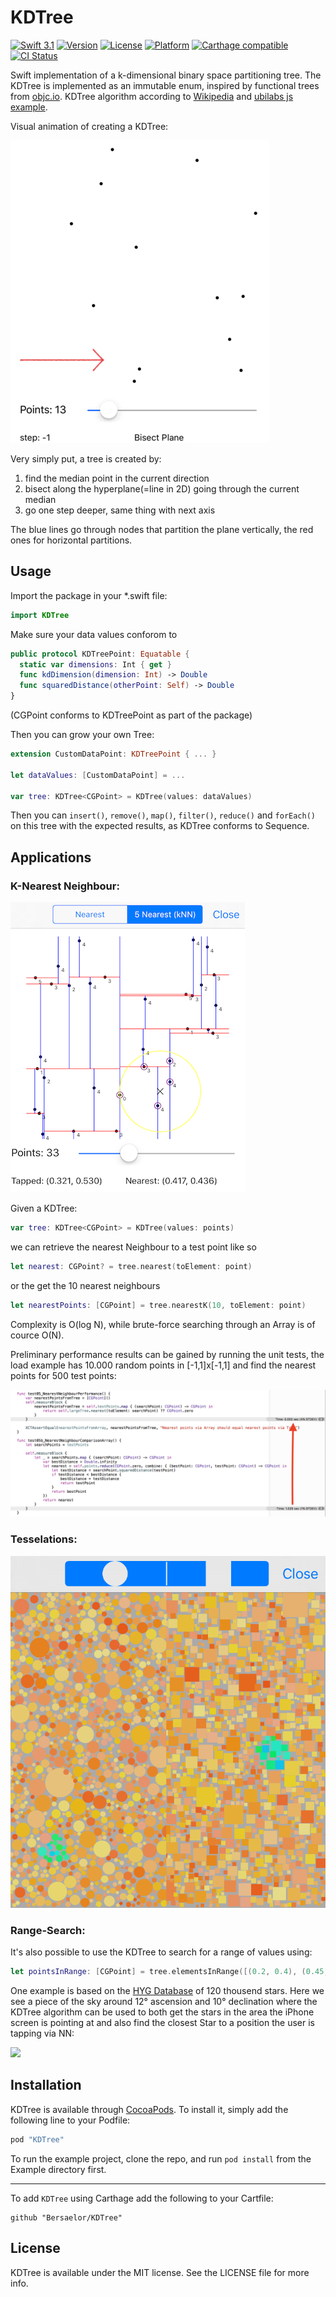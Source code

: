 # KDTree

[![Swift 3.1](https://img.shields.io/badge/Swift-3.1-orange.svg?style=flat)](https://swift.org/)
[![Version](https://img.shields.io/cocoapods/v/KDTree.svg?style=flat)](http://cocoapods.org/pods/KDTree)
[![License](https://img.shields.io/cocoapods/l/KDTree.svg?style=flat)](http://cocoapods.org/pods/KDTree)
[![Platform](https://img.shields.io/cocoapods/p/KDTree.svg?style=flat)](http://cocoapods.org/pods/KDTree)
[![Carthage compatible](https://img.shields.io/badge/Carthage-compatible-4BC51D.svg?style=flat)](https://github.com/Carthage/Carthage)
[![CI Status](http://img.shields.io/travis/Bersaelor/KDTree.svg?style=flat)](https://travis-ci.org/Bersaelor/KDTree)

Swift implementation of a k-dimensional binary space partitioning tree.
The KDTree is implemented as an immutable enum, inspired by functional trees from [objc.io](https://www.objc.io/books/functional-swift/).
KDTree algorithm according to [Wikipedia](https://en.wikipedia.org/wiki/K-d_tree) and [ubilabs js example](https://github.com/ubilabs/kd-tree-javascript).

Visual animation of creating a KDTree:

![Example Illustration](/Screenshots/tree_generation.gif?raw=true)

Very simply put, a tree is created by:
1. find the median point in the current direction
2. bisect along the hyperplane(=line in 2D) going through the current median
3. go one step deeper, same thing with next axis

The blue lines go through nodes that partition the plane vertically, the red ones for horizontal partitions.


## Usage

Import the package in your *.swift file:
```swift
import KDTree
```

Make sure your data values conforom to 
```swift
public protocol KDTreePoint: Equatable {
  static var dimensions: Int { get }
  func kdDimension(dimension: Int) -> Double
  func squaredDistance(otherPoint: Self) -> Double
}
```
(CGPoint conforms to KDTreePoint as part of the package)

Then you can grow your own Tree:
```swift
extension CustomDataPoint: KDTreePoint { ... }

let dataValues: [CustomDataPoint] = ...

var tree: KDTree<CGPoint> = KDTree(values: dataValues)
```

Then you can `insert()`, `remove()`, `map()`, `filter()`, `reduce()` and `forEach()` on this tree with the expected results, as KDTree conforms to Sequence.

## Applications

### K-Nearest Neighbour:

![Example Illustration](/Screenshots/kNearest.png?raw=true)

Given a KDTree:

```swift
var tree: KDTree<CGPoint> = KDTree(values: points)
```

we can retrieve the nearest Neighbour to a test point like so
```swift
let nearest: CGPoint? = tree.nearest(toElement: point)
```

or the get the 10 nearest neighbours

```swift
let nearestPoints: [CGPoint] = tree.nearestK(10, toElement: point)
```

Complexity is O(log N), while brute-force searching through an Array is of cource O(N).

Preliminary performance results can be gained by running the unit tests, the load example has 10.000 random points in [-1,1]x[-1,1] and find the nearest points for 500 test points:

![Performance Results](/Screenshots/performance.png?raw=true)


### Tesselations:

![Tesselation Example](/Screenshots/tesselations.png?raw=true)

### Range-Search:

It's also possible to use the KDTree to search for a range of values using:
```swift
let pointsInRange: [CGPoint] = tree.elementsInRange([(0.2, 0.4), (0.45, 0.75)])
```

One example is based on the [HYG Database](https://github.com/astronexus/HYG-Database/blob/master/README.md) of 120 thousend stars. Here we see a piece of the sky around 12° ascension and 10° declination where the KDTree algorithm can be used to both get the stars in the area the iPhone screen is pointing at and also find the closest Star to a position the user is tapping via NN:

<img src="https://raw.githubusercontent.com/Bersaelor/KDTree/master/Screenshots/starMap.png" width="621" />

## Installation

KDTree is available through [CocoaPods](http://cocoapods.org). To install
it, simply add the following line to your Podfile:

```ruby
pod "KDTree"
```

To run the example project, clone the repo, and run `pod install` from the Example directory first.

---

To add `KDTree` using Carthage add the following to your Cartfile:

```
github "Bersaelor/KDTree"
```

## License

KDTree is available under the MIT license. See the LICENSE file for more info.
